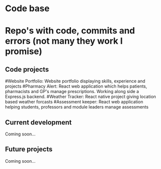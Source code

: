 # Code base

# Repo's with code, commits and errors (not many they work I promise)

## Code projects

#Website Portfolio: Website portfolio displaying skills, experience and projects
#Pharmacy Alert: React web application which helps patients, pharmacists and GP's manage prescriptions. Working along side a Express.js backend. 
#Weather Tracker: React native project giving location based weather forcasts
#Assessment keeper: React web application helping students, professors and module leaders manage assessments

## Current development 

Coming soon...

## Future projects

Coming soon...

